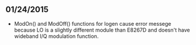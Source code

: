 ## 01/24/2015
- ModOn() and ModOff() functions for logen cause error messege because LO is a slightly different module than E8267D and doesn't have wideband I/Q modulation function.